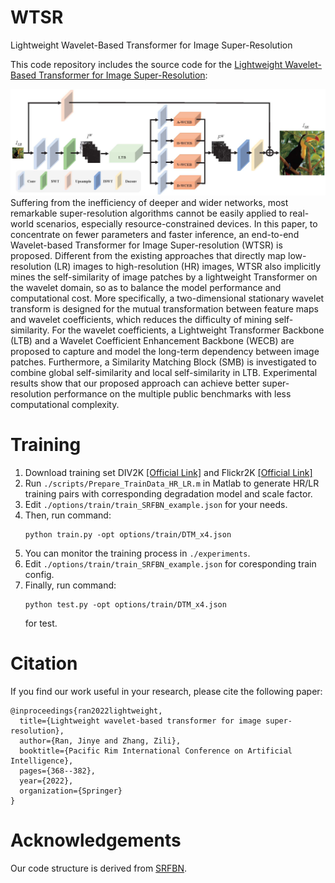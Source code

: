 # WTSR
Lightweight Wavelet-Based Transformer for Image Super-Resolution

This code repository includes the source code for the [Lightweight Wavelet-Based Transformer for Image Super-Resolution](https://link.springer.com/chapter/10.1007/978-3-031-20868-3_27):

![WTSR](./imgs/flowchart.jpg "The flowchart of WTSR")Suffering from the inefficiency of deeper and wider networks, most remarkable super-resolution algorithms cannot be easily applied to real-world scenarios, especially resource-constrained devices. In this paper, to concentrate on fewer parameters and faster inference, an end-to-end Wavelet-based Transformer for Image Super-resolution (WTSR) is proposed. Different from the existing approaches that directly map low-resolution (LR) images to high-resolution (HR) images, WTSR also implicitly mines the self-similarity of image patches by a lightweight Transformer on the wavelet domain, so as to balance the model performance and computational cost. More specifically, a two-dimensional stationary wavelet transform is designed for the mutual transformation between feature maps and wavelet coefficients, which reduces the difficulty of mining self-similarity. For the wavelet coefficients, a Lightweight Transformer Backbone (LTB) and a Wavelet Coefficient Enhancement Backbone (WECB) are proposed to capture and model the long-term dependency between image patches. Furthermore, a Similarity Matching Block (SMB) is investigated to combine global self-similarity and local self-similarity in LTB. Experimental results show that our proposed approach can achieve better super-resolution performance on the multiple public benchmarks with less computational complexity.

# Training
1. Download training set DIV2K [[Official Link]](https://data.vision.ee.ethz.ch/cvl/DIV2K/) and Flickr2K [[Official Link]](http://cv.snu.ac.kr/research/EDSR/Flickr2K.tar)
2. Run `./scripts/Prepare_TrainData_HR_LR.m` in Matlab to generate HR/LR training pairs with corresponding degradation model and scale factor.
3. Edit `./options/train/train_SRFBN_example.json` for your needs.
4. Then, run command:
   ```
   python train.py -opt options/train/DTM_x4.json
   ```
5. You can monitor the training process in `./experiments`.
6. Edit `./options/train/train_SRFBN_example.json` for coresponding train config.
7. Finally, run command:
   ```
   python test.py -opt options/train/DTM_x4.json
   ```
   for test.

# Citation
If you find our work useful in your research, please cite the following paper:
```
@inproceedings{ran2022lightweight,
  title={Lightweight wavelet-based transformer for image super-resolution},
  author={Ran, Jinye and Zhang, Zili},
  booktitle={Pacific Rim International Conference on Artificial Intelligence},
  pages={368--382},
  year={2022},
  organization={Springer}
}
```
# Acknowledgements
Our code structure is derived from [SRFBN](https://github.com/Paper99/SRFBN_CVPR19).
